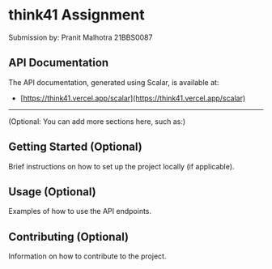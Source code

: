 # think41 Assignment

Submission by: Pranit Malhotra 21BBS0087

## API Documentation

The API documentation, generated using Scalar, is available at:

*   [https://think41.vercel.app/scalar](https://think41.vercel.app/scalar)

---

(Optional: You can add more sections here, such as:)

## Getting Started (Optional)

Brief instructions on how to set up the project locally (if applicable).

## Usage (Optional)

Examples of how to use the API endpoints.

## Contributing (Optional)

Information on how to contribute to the project.